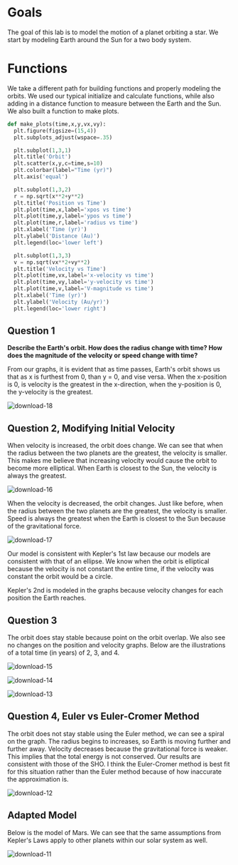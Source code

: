 # Goals

The goal of this lab is to model the motion of a planet orbiting a star. We start by modeling Earth around the Sun for a two body system.

# Functions

We take a different path for building functions and properly modeling the orbits. We used our typical initialize and calculate functions, while also adding in a distance function to measure between the Earth and the Sun. We also built a function to make plots.

```python
def make_plots(time,x,y,vx,vy):
  plt.figure(figsize=(15,4))
  plt.subplots_adjust(wspace=.35)

  plt.subplot(1,3,1)
  plt.title('Orbit')
  plt.scatter(x,y,c=time,s=10)
  plt.colorbar(label="Time (yr)")
  plt.axis('equal')

  plt.subplot(1,3,2)
  r = np.sqrt(x**2+y**2)
  plt.title('Position vs Time')
  plt.plot(time,x,label='xpos vs time')
  plt.plot(time,y,label='ypos vs time')
  plt.plot(time,r,label='radius vs time')
  plt.xlabel('Time (yr)')
  plt.ylabel('Distance (Au)')
  plt.legend(loc='lower left')

  plt.subplot(1,3,3)
  v = np.sqrt(vx**2+vy**2)
  plt.title('Velocity vs Time')
  plt.plot(time,vx,label='x-velocity vs time')
  plt.plot(time,vy,label='y-velocity vs time')
  plt.plot(time,v,label='V-magnitude vs time')
  plt.xlabel('Time (yr)')
  plt.ylabel('Velocity (Au/yr)')
  plt.legend(loc='lower right')
```

## Question 1
**Describe the Earth's orbit. How does the radius change with time? How does the magnitude of the velocity or speed change with time?**

From our graphs, it is evident that as time passes, Earth's orbit shows us that as x is furthest from 0, than y = 0, and vise versa. When the x-position is 0, is velocity is the greatest in the x-direction, when the y-position is 0, the y-velocity is the greatest.

![download-18](https://github.com/kobestenson/COMPPHYS/assets/156839835/9eeb0d04-3b0c-432b-b698-47e000281b77)


## Question 2, Modifying Initial Velocity

When velocity is increased, the orbit does change. We can see that when the radius between the two planets are the greatest, the velocity is smaller. This makes me believe that increasing velocity would cause the orbit to become more elliptical. When Earth is closest to the Sun, the velocity is always the greatest.

![download-16](https://github.com/kobestenson/COMPPHYS/assets/156839835/bb6dd499-0c1e-4764-8051-d12d2a8e83d3)


When the velocity is decreased, the orbit changes. Just like before, when the radius between the two planets are the greatest, the velocity is smaller. Speed is always the greatest when the Earth is closest to the Sun because of the gravitational force.

![download-17](https://github.com/kobestenson/COMPPHYS/assets/156839835/024602d3-ee2d-429f-88b7-36e1942a5655)


Our model is consistent with Kepler's 1st law because our models are consistent with that of an ellipse. We know when the orbit is elliptical because the velocity is not constant the entire time, if the velocity was constant the orbit would be a circle.

Kepler's 2nd is modeled in the graphs because velocity changes for each position the Earth reaches.

## Question 3

The orbit does stay stable because point on the orbit overlap. We also see no changes on the position and velocity graphs. Below are the illustrations of a total time (in years) of 2, 3, and 4.

![download-15](https://github.com/kobestenson/COMPPHYS/assets/156839835/b32a36ee-83db-4ad1-95b3-17a4551ce745)


![download-14](https://github.com/kobestenson/COMPPHYS/assets/156839835/97070fda-9814-4e2c-9b26-f6290b662a07)


![download-13](https://github.com/kobestenson/COMPPHYS/assets/156839835/c40add54-a9cb-4067-b1fd-8d24b9473c44)


## Question 4, Euler vs Euler-Cromer Method

The orbit does not stay stable using the Euler method, we can see a spiral on the graph. The radius begins to increases, so Earth is moving further and further away. Velocity decreases because the gravitational force is weaker. This implies that the total energy is not conserved. Our results are consistent with those of the SHO. I think the Euler-Cromer method is best fit for this situation rather than the Euler method because of how inaccurate the approximation is.

![download-12](https://github.com/kobestenson/COMPPHYS/assets/156839835/fbf4859a-852d-4641-9ba7-4857f25e3e2a)


## Adapted Model

Below is the model of Mars. We can see that the same assumptions from Kepler's Laws apply to other planets within our solar system as well.

![download-11](https://github.com/kobestenson/COMPPHYS/assets/156839835/ff30f168-a89a-49bf-a4f7-17bf18eda2bf)



